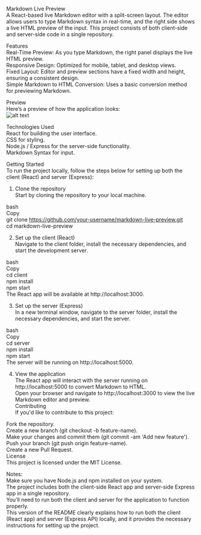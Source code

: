 Markdown Live Preview </br>
A React-based live Markdown editor with a split-screen layout. The editor allows users to type Markdown syntax in real-time, and the right side shows a live HTML preview of the input. This project consists of both client-side and server-side code in a single repository.

Features </br>
Real-Time Preview: As you type Markdown, the right panel displays the live HTML preview.</br>
Responsive Design: Optimized for mobile, tablet, and desktop views.</br>
Fixed Layout: Editor and preview sections have a fixed width and height, ensuring a consistent design.</br>
Simple Markdown to HTML Conversion: Uses a basic conversion method for previewing Markdown.</br>

Preview</br>
Here’s a preview of how the application looks: </br>
![alt text](image.png)

Technologies Used</br>
React for building the user interface.</br>
CSS for styling.</br>
Node.js / Express for the server-side functionality.</br>
Markdown Syntax for input.</br>

Getting Started</br>
To run the project locally, follow the steps below for setting up both the client (React) and server (Express):

1. Clone the repository</br>
Start by cloning the repository to your local machine.

bash</br>
Copy</br>
git clone https://github.com/your-username/markdown-live-preview.git</br>
cd markdown-live-preview</br>

2. Set up the client (React)</br>
Navigate to the client folder, install the necessary dependencies, and start the development server.

bash</br>
Copy</br>
cd client</br>
npm install</br>
npm start</br>
The React app will be available at http://localhost:3000.</br>

3. Set up the server (Express)</br>
In a new terminal window, navigate to the server folder, install the necessary dependencies, and start the server.

bash</br>
Copy</br>
cd server</br>
npm install</br>
npm start</br>
The server will be running on http://localhost:5000.</br>

4. View the application</br>
The React app will interact with the server running on http://localhost:5000 to convert Markdown to HTML.</br>
Open your browser and navigate to http://localhost:3000 to view the live Markdown editor and preview.</br>
Contributing</br>
If you'd like to contribute to this project:</br>

Fork the repository.</br>
Create a new branch (git checkout -b feature-name).</br>
Make your changes and commit them (git commit -am 'Add new feature').</br>
Push your branch (git push origin feature-name).</br>
Create a new Pull Request.</br>
License</br>
This project is licensed under the MIT License.</br>

Notes:</br>
Make sure you have Node.js and npm installed on your system.</br>
The project includes both the client-side React app and server-side Express app in a single repository.</br>
You’ll need to run both the client and server for the application to function properly.</br>
This version of the README clearly explains how to run both the client (React app) and server (Express API) locally, and it provides the necessary instructions for setting up the project.</br>
